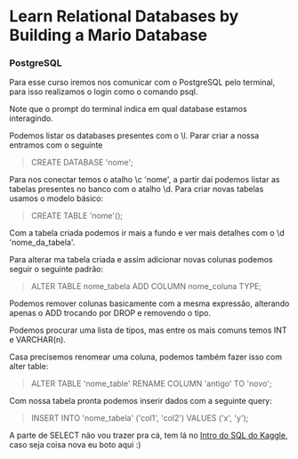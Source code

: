 # Learn Relational Databases by Building a Mario Database

### PostgreSQL

Para esse curso iremos nos comunicar com o PostgreSQL pelo terminal, para isso realizamos o login como o comando psql.

Note que o prompt do terminal indica em qual database estamos interagindo.

Podemos listar os databases presentes com o \l. Parar criar a nossa entramos com o seguinte
> CREATE DATABASE 'nome';

Para nos conectar temos o atalho \c 'nome', a partir daí podemos listar as tabelas presentes no banco com o atalho \d. Para criar novas tabelas usamos o modelo básico:
> CREATE TABLE 'nome'();

Com a tabela criada podemos ir mais a fundo e ver mais detalhes com o \d 'nome_da_tabela'.

Para alterar ma tabela criada e assim adicionar novas colunas podemos seguir o seguinte padrão:
> ALTER TABLE nome_tabela ADD COLUMN nome_coluna TYPE;

Podemos remover colunas basicamente com a mesma expressão, alterando apenas o ADD trocando por DROP e removendo o tipo.

Podemos procurar uma lista de tipos, mas entre os mais comuns temos INT e VARCHAR(n).

Casa precisemos renomear uma coluna, podemos também fazer isso com alter table:
> ALTER TABLE 'nome_table' RENAME COLUMN 'antigo' TO 'novo';

Com nossa tabela pronta podemos inserir dados com a seguinte query:
> INSERT INTO 'nome_tabela' ('col1', 'col2') VALUES ('x', 'y');

A parte de SELECT não vou trazer pra cá, tem lá no [Intro do SQL do Kaggle](../kaggle-sql/intro/), caso seja coisa nova eu boto aqui :)